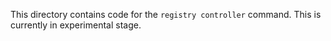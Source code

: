 This directory contains code for the `registry controller` command. 
This is currently in experimental stage.
